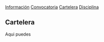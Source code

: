 [Información](Informacion.md) [Convocatoria](Convocatoria.md) [Cartelera](Cartelera.md) [Disciplina](Disciplina.md)

## Cartelera

Aqui puedes
